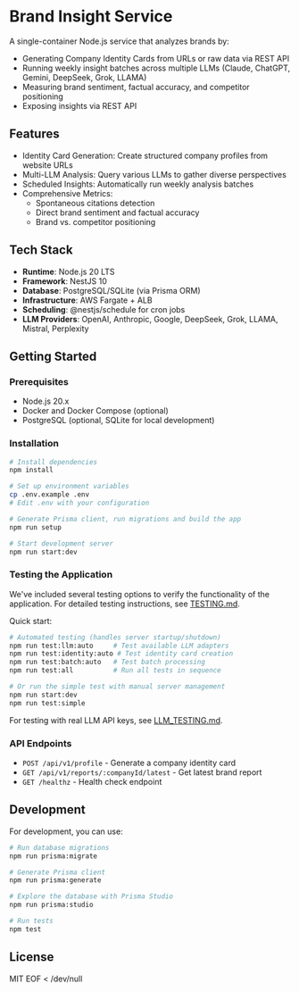 # Brand Insight Service

A single-container Node.js service that analyzes brands by:

- Generating Company Identity Cards from URLs or raw data via REST API
- Running weekly insight batches across multiple LLMs (Claude, ChatGPT, Gemini, DeepSeek, Grok, LLAMA)
- Measuring brand sentiment, factual accuracy, and competitor positioning
- Exposing insights via REST API

## Features

- Identity Card Generation: Create structured company profiles from website URLs
- Multi-LLM Analysis: Query various LLMs to gather diverse perspectives
- Scheduled Insights: Automatically run weekly analysis batches
- Comprehensive Metrics:
  - Spontaneous citations detection
  - Direct brand sentiment and factual accuracy
  - Brand vs. competitor positioning

## Tech Stack

- **Runtime**: Node.js 20 LTS
- **Framework**: NestJS 10
- **Database**: PostgreSQL/SQLite (via Prisma ORM)
- **Infrastructure**: AWS Fargate + ALB
- **Scheduling**: @nestjs/schedule for cron jobs
- **LLM Providers**: OpenAI, Anthropic, Google, DeepSeek, Grok, LLAMA, Mistral, Perplexity

## Getting Started

### Prerequisites

- Node.js 20.x
- Docker and Docker Compose (optional)
- PostgreSQL (optional, SQLite for local development)

### Installation

```bash
# Install dependencies
npm install

# Set up environment variables
cp .env.example .env
# Edit .env with your configuration

# Generate Prisma client, run migrations and build the app
npm run setup

# Start development server
npm run start:dev
```

### Testing the Application

We've included several testing options to verify the functionality of the application.
For detailed testing instructions, see [TESTING.md](TESTING.md).

Quick start:

```bash
# Automated testing (handles server startup/shutdown)
npm run test:llm:auto     # Test available LLM adapters
npm run test:identity:auto # Test identity card creation
npm run test:batch:auto   # Test batch processing
npm run test:all          # Run all tests in sequence

# Or run the simple test with manual server management
npm run start:dev
npm run test:simple
```

For testing with real LLM API keys, see [LLM_TESTING.md](LLM_TESTING.md).

### API Endpoints

- `POST /api/v1/profile` - Generate a company identity card
- `GET /api/v1/reports/:companyId/latest` - Get latest brand report
- `GET /healthz` - Health check endpoint

## Development

For development, you can use:

```bash
# Run database migrations
npm run prisma:migrate

# Generate Prisma client
npm run prisma:generate

# Explore the database with Prisma Studio
npm run prisma:studio

# Run tests
npm test
```

## License

MIT
EOF < /dev/null
